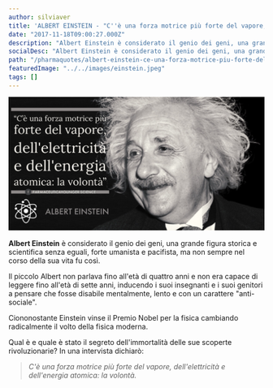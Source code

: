 ```yaml
---
author: silviaver
title: 'ALBERT EINSTEIN - "C''è una forza motrice più forte del vapore, dell''elettricità e dell''energia: la volontà"'
date: "2017-11-18T09:00:27.000Z"
description: "Albert Einstein è considerato il genio dei geni, una grande figura storica e scientifica senza eguali, forte umanista e pacifista, ma non sempre nel corso della sua vita fu così."
socialDesc: "Albert Einstein è considerato il genio dei geni, una grande figura storica e scientifica senza eguali, forte umanista e pacifista, ma non sempre nel corso della sua vita fu così."
path: "/pharmaquotes/albert-einstein-ce-una-forza-motrice-piu-forte-del-vapore-dellelettricita-e-dellenergia-la-volonta/"
featuredImage: "../../images/einstein.jpeg"
tags: []
---
```


![IMG_3386.JPG](../../images/einstein.jpeg)

**Albert Einstein** è considerato il genio dei geni, una grande figura storica e scientifica senza eguali, forte umanista e pacifista, ma non sempre nel corso della sua vita fu così.

Il piccolo Albert non parlava fino all'età di quattro anni e non era capace di leggere fino all'età di sette anni, inducendo i suoi insegnanti e i suoi genitori a pensare che fosse disabile mentalmente, lento e con un carattere "anti-sociale".

Ciononostante Einstein vinse il Premio Nobel per la fisica cambiando radicalmente il volto della fisica moderna.

Qual è e quale è stato il segreto dell'immortalità delle sue scoperte rivoluzionarie? In una intervista dichiarò:

> _C'è una forza motrice più forte del vapore, dell'elettricità e dell'energia atomica: la volontà._
